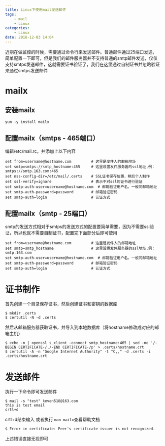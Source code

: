```yaml
---
title: Linux下使用mail发送邮件
tags:
    - mail
    - Linux
categories:
    - Linux
date: 2018-12-03 14:04
---
```

近期在做监控的时候，需要通过命令行来发送邮件。普通邮件通过25端口发送，简单配置一下即可，但是我们的邮件服务器并不支持普通的smtp邮件发送，仅仅支持smtps发送邮件，这就需要证书验证了，我们在这里通过自制证书并忽略验证来通过smtps发送邮件

<!--more -->

# mailx

## 安装mailx

~~~
yum -y install mailx
~~~

## 配置mailx（smtps - 465端口）

编辑/etc/mail.rc，并添加上以下内容

~~~
set from=username@hostname.com         # 这里是发件人的邮箱地址
set smtp=smtps://smtp_hostname:465	   # 这里设置发件服务器的ssl地址,例：smtps://smtp.163.com:465
set nss-config-dir=/etc/mail/.certs    # SSL证书保存位置，稍后个人制作
set ssl-verify=ignore                  # 表示不对ssl的证书进行验证
set smtp-auth-user=username@hostname.com  # 邮箱验证用户名，一般同邮箱地址
set smtp-auth-password=password        # 邮箱验证密码
set smtp-auth=login                    # 认证方式
~~~

## 配置mailx（smtp - 25端口）

smtp的发送方式相对于smtps的发送方式的配置要简单需要，因为不需要ssl验证，所以也就不需要自制证书，配置完下面部分后即可使用

~~~
set from=username@hostname.com         # 这里是发件人的邮箱地址
set smtp=smtp_hostname             	   # 这里设置发件服务器的ssl地址,例：smtp.163.com
set smtp-auth-user=username@hostname.com  # 邮箱验证用户名，一般同邮箱地址
set smtp-auth-password=password        # 邮箱验证密码
set smtp-auth=login                    # 认证方式
~~~

# 证书制作

首先创建一个目录保存证书，然后创建证书和密钥的数据库

```
$ mkdir .certs
$ certutil -N -d .certs
```

然后从邮箱服务器获取证书，并导入到本地数据库（将hostname修改成对应的邮箱主机）

```
$ echo -n | openssl s_client -connect smtp_hostname:465 | sed -ne '/-BEGIN CERTIFICATE-/,/-END CERTIFICATE-/p' > .certs/hostname.crt
$ certutil -A -n "Google Internet Authority" -t "C,," -d .certs -i .certs/hostname.crt
```

# 发送邮件

执行一下命令即可发送邮件

~~~
$ mail -s "test" keven518@163.com 
this is test email
crtl+d
~~~

crtl+d结束输入 或者执行 `man mailx`查看帮助文档

~~~
$ Error in certificate: Peer's certificate issuer is not recognized.
~~~

上述错误直接无视即可